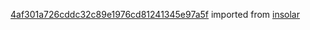 [4af301a726cddc32c89e1976cd81241345e97a5f](https://github.com/insolar/insolar/commit/4af301a726cddc32c89e1976cd81241345e97a5f) imported from [insolar](https://github.com/insolar/insolar)
